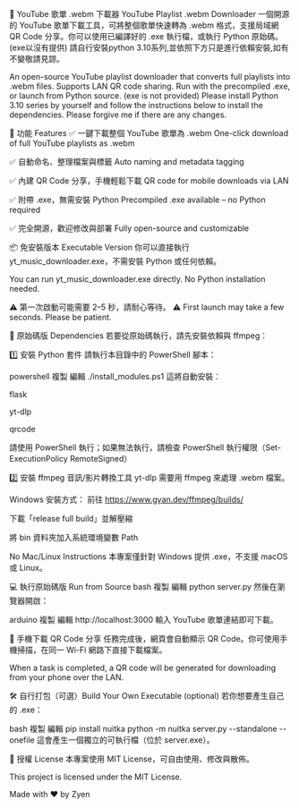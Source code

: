 🎵 YouTube 歌單 .webm 下載器
YouTube Playlist .webm Downloader
一個開源的 YouTube 歌單下載工具，可將整個歌單快速轉為 .webm 格式，支援局域網 QR Code 分享。你可以使用已編譯好的 .exe 執行檔，或執行 Python 原始碼。
(exe以沒有提供)
請自行安裝python 3.10系列,並依照下方只是進行依賴安裝,如有不變敬請見諒。

An open-source YouTube playlist downloader that converts full playlists into .webm files. Supports LAN QR code sharing. Run with the precompiled .exe, or launch from Python source.
(exe is not provided)
Please install Python 3.10 series by yourself and follow the instructions below to install the dependencies. Please forgive me if there are any changes.

🌟 功能 Features
✅ 一鍵下載整個 YouTube 歌單為 .webm
One-click download of full YouTube playlists as .webm

✅ 自動命名、整理檔案與標籤
Auto naming and metadata tagging

✅ 內建 QR Code 分享，手機輕鬆下載
QR code for mobile downloads via LAN

✅ 附帶 .exe，無需安裝 Python
Precompiled .exe available – no Python required

✅ 完全開源，歡迎修改與部署
Fully open-source and customizable

📦 免安裝版本 Executable Version
你可以直接執行 yt_music_downloader.exe，不需安裝 Python 或任何依賴。

You can run yt_music_downloader.exe directly. No Python installation needed.

⚠️ 第一次啟動可能需要 2–5 秒，請耐心等待。
⚠️ First launch may take a few seconds. Please be patient.

🧩 原始碼版 Dependencies
若要從原始碼執行，請先安裝依賴與 ffmpeg：

1️⃣ 安裝 Python 套件
請執行本目錄中的 PowerShell 腳本：

powershell
複製
編輯
./install_modules.ps1
這將自動安裝：

flask

yt-dlp

qrcode

請使用 PowerShell 執行；如果無法執行，請檢查 PowerShell 執行權限（Set-ExecutionPolicy RemoteSigned）

2️⃣ 安裝 ffmpeg 音訊/影片轉換工具
yt-dlp 需要用 ffmpeg 來處理 .webm 檔案。

Windows 安裝方式：
前往 https://www.gyan.dev/ffmpeg/builds/

下載「release full build」並解壓縮

將 bin 資料夾加入系統環境變數 Path

No Mac/Linux Instructions
本專案僅針對 Windows 提供 .exe，不支援 macOS 或 Linux。

💻 執行原始碼版 Run from Source
bash
複製
編輯
python server.py
然後在瀏覽器開啟：

arduino
複製
編輯
http://localhost:3000
輸入 YouTube 歌單連結即可下載。

📱 手機下載 QR Code 分享
任務完成後，網頁會自動顯示 QR Code。你可使用手機掃描，在同一 Wi-Fi 網路下直接下載檔案。

When a task is completed, a QR code will be generated for downloading from your phone over the LAN.

🛠 自行打包（可選）Build Your Own Executable (optional)
若你想要產生自己的 .exe：

bash
複製
編輯
pip install nuitka
python -m nuitka server.py --standalone --onefile
這會產生一個獨立的可執行檔（位於 server.exe）。

📜 授權 License
本專案使用 MIT License，可自由使用、修改與散佈。

This project is licensed under the MIT License.

Made with ❤️ by Zyen
